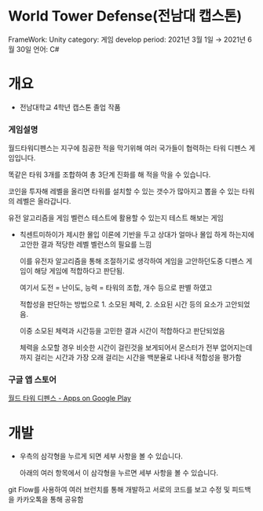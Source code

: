 # World Tower Defense(전남대 캡스톤)

FrameWork: Unity
category: 게임
develop period: 2021년 3월 1일 → 2021년 6월 30일
언어: C#

# 개요

- 전남대학교 4학년 캡스톤 졸업 작품

### 게임설명

월드타워디펜스는 지구에 침공한 적을 막기위해 여러 국가들이 협력하는 타워 디펜스 게임입니다.

똑같은 타워 3개를 조합하여 총 3단계 진화를 해 적을 막을 수 있습니다.

코인을 투자해 레벨을 올리면 타워를 설치할 수 있는 갯수가 많아지고 뽑을 수 있는 타워의 레벨은 올라갑니다.

유전 알고리즘을 게임 벨런스 테스트에 활용할 수 있는지 테스트 해보는 게임

- 칙센트미하이가 제시한 몰입 이론에 기반을 두고 상대가 얼마나 몰입 하게 하는지에 고안한 결과 적당한 레벨 벨런스의 필요를 느낌

    이를 유전자 알고리즘을 통해 조절하기로 생각하여 게임을 고안하던도중 디펜스 게임이 해당 게임에 적합하다고 판단됨.

    여기서 도전 = 난이도, 능력 = 타워의 조합, 개수 등으로 판별 하였고

    적합성을 판단하는 방법으로 1. 소모된 체력, 2. 소요된 시간 등의 요소가 고안되었음.

    이중 소모된 체력과 시간등을 고민한 결과 시간이 적합하다고 판단되었음

    체력을 소모할 경우 비슷한 시간이 걸린것을 보게되어서 몬스터가 전부 없어지는데 까지 걸리는 시간과 가장 오래 걸리는 시간을 백분율로 나타내 적합성을 평가함

### 구글 앱 스토어

[월드 타워 디펜스 - Apps on Google Play](https://play.google.com/store/apps/details?id=com.Capstone.WorldTowerDefense)

# 개발

- 우측의 삼각형을 누르게 되면 세부 사항을 볼 수 있습니다.

    아래의 여러 항목에서 이 삼각형을 누르면 세부 사항을 볼 수 있습니다.

git Flow를 사용하여 여러 브런치를 통해 개발하고 서로의 코드를 보고 수정 및 피드백을 카카오톡을 통해 공유함
